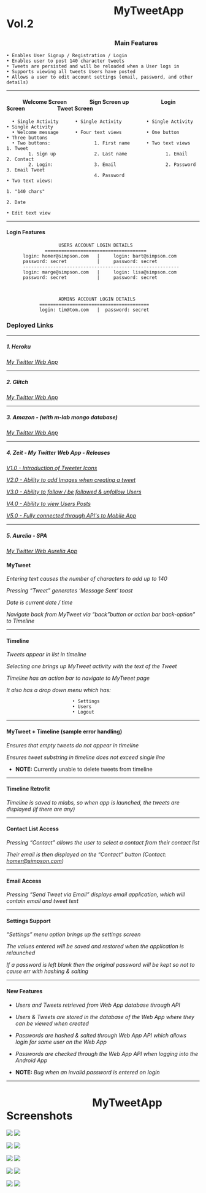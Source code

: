 # &emsp;&emsp;&emsp;&emsp;&emsp;&emsp;&emsp;&emsp;&emsp;&emsp;MyTweetApp Vol.2

### &emsp;&emsp;&emsp;&emsp;&emsp;&emsp;&emsp;&emsp;&emsp;&emsp;&emsp;&emsp;&emsp;&nbsp;&emsp;&emsp;&emsp;&emsp;Main Features

    • Enables User Signup / Registration / Login
    • Enables user to post 140 character tweets
    • Tweets are persisted and will be reloaded when a User logs in
    • Supports viewing all tweets Users have posted
    • Allows a user to edit account settings (email, password, and other details)
***
#### &emsp;&emsp;&emsp;Welcome Screen&emsp;&emsp;&emsp;&emsp;&nbsp;Sign Screen up&emsp;&emsp;&emsp;&emsp;&emsp;&emsp;Login Screen&emsp;&emsp;&emsp;&emsp;&emsp;&emsp;Tweet Screen

      • Single Activity      • Single Activity         • Single Activity      • Single Activity
      • Welcome message      • Four text views         • One button           • Three buttons
      • Two buttons:                1. First name      • Two text views              1. Tweet
            1. Sign up              2. Last name              1. Email               2. Contact
            2. Login:               3. Email                  2. Password            3. Email Tweet
                                    4. Password                                • Two text views:
                                                                                     1. "140 chars"
                                                                                     2. Date
                                                                               • Edit text view

  ***

#### Login Features

                       USERS ACCOUNT LOGIN DETAILS
                  =====================================
          login: homer@simpson.com   |     login: bart@simpson.com
          password: secret           |     password: secret
          ---------------------------------------------------------
          login: marge@simpson.com   |     login: lisa@simpson.com
          password: secret           |     password: secret



                       ADMINS ACCOUNT LOGIN DETAILS
                ========================================
                login: tim@tom.com   |  password: secret

### Deployed Links
***

##### _1. Heroku_
   _<a href ="https://twitter-web.herokuapp.com/"> My Twitter Web App</a>_
***

##### _2. Glitch_
   _<a href="https://twitter-tweet.glitch.me/">My Twitter Web App</a>_
 ***

##### _3. Amazon - (with m-lab mongo database)_
   _<a href="http://ec2-18-216-44-207.us-east-2.compute.amazonaws.com:4000/">My Twitter Web App</a>_
***
##### _4. Zeit - My Twitter Web App - Releases_

   _<a href="https://twitter-juhluhnibg.now.sh/">V1.0 - Introduction of Tweeter Icons</a>_

   _<a href="https://twitter-mmkillbgcm.now.sh/">V2.0 - Ability to add Images when creating a tweet</a>_

   _<a href="https://twitter-wsrjvrogqf.now.sh/">V3.0 - Ability to follow / be followed & unfollow Users</a>_

   _<a href="https://twitter-mflrtjymcy.now.sh/">V4.0 - Ability to view Users Posts</a>_

   _<a href="https://twitter-web-odzqlhnras.now.sh/">V5.0 - Fully connected through API's to Mobile App</a>_

***
##### _5. Aurelia - SPA_
_<a href="https://twitter-web-aurelia-experiment-yteqvhomxr.now.sh/#/login"/>My Twitter Web Aurelia App</a>_
#### MyTweet
_Entering text causes the number of characters to add up to 140_

_Pressing “Tweet” generates ‘Message Sent’ toast_

_Date is current date / time_

_Navigate back from MyTweet via “back”button or action bar back-option" to Timeline_
***
#### Timeline
_Tweets appear in list in timeline_

_Selecting one brings up MyTweet activity with the text of the Tweet_

_Timeline has an action bar to navigate to MyTweet page_

_It also has a drop down menu which has:_

                            • Settings
                            • Users
                            • Logout
***
#### MyTweet + Timeline (sample error handling)
_Ensures that empty tweets do not appear in timeline_

_Ensures tweet substring in timeline does not exceed single line_

* __NOTE:__ Currently unable to delete tweets from timeline

***
#### Timeline Retrofit
_Timeline is saved to mlabs, so when app is launched, the tweets are displayed (if there are any)_
***
#### Contact List Access
_Pressing “Contact” allows the user to select a contact from their contact list_

_Their email is then displayed on the “Contact” button (Contact: homer@simpson.com)_
***
#### Email Access
_Pressing “Send Tweet via Email” displays email application, which will contain email and tweet text_
***
#### Settings Support
_“Settings” menu option brings up the settings screen_

_The values entered will be saved and restored when the application is relaunched_

_If a password is left blank then the original password will be kept so not to cause err with hashing & salting_
***

#### New Features
* _Users and Tweets retrieved from Web App database through API_
* _Users & Tweets are stored in the database of the Web App where they can be viewed when created_
* _Passwords are hashed & salted through Web App API which allows login for same user on the Web App_
* _Passwords are checked through the Web App API when logging into the Android App_

* __NOTE:__ _Bug when an invalid password is entered on login_

***
# &emsp;&emsp;&emsp;&emsp;&emsp;&emsp;&emsp;&emsp;MyTweetApp Screenshots


<img src="http://res.cloudinary.com/cloud101/image/upload/c_scale,h_500,w_250/v1509763866/splash_jraolg.jpg"/> <img src="http://res.cloudinary.com/cloud101/image/upload/c_scale,h_500,w_250/v1507476493/welcome_tyc5dj.png" />

<img src="http://res.cloudinary.com/cloud101/image/upload/c_scale,h_500,w_250/v1515326036/signup_ssxgev.png" /> <img src="http://res.cloudinary.com/cloud101/image/upload/c_scale,h_500,w_250/v1515326035/login_wod4pv.png"/>

<img src="http://res.cloudinary.com/cloud101/image/upload/c_scale,h_500,w_250/v1515326035/signup-validate_vryadm.png" /> <img src="http://res.cloudinary.com/cloud101/image/upload/c_scale,h_500,w_250/v1515326035/login-validate_lagmxq.png"/>

<img src="http://res.cloudinary.com/cloud101/image/upload/c_scale,h_500,w_250/v1515326035/timeline_vtbhqb.png"/> <img src="http://res.cloudinary.com/cloud101/image/upload/c_scale,h_500,w_250/v1515326036/tweet_a71b0s.png"/>

<img src="http://res.cloudinary.com/cloud101/image/upload/c_scale,h_500,w_250/v1515326035/user-page_rvcaol.png"/> <img src="http://res.cloudinary.com/cloud101/image/upload/c_scale,h_500,w_250/v1515326036/update-settings_adymq1.png"/>

